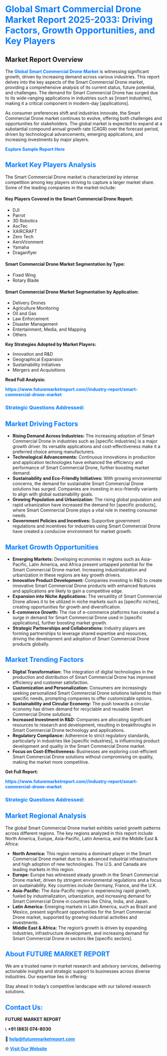 <h1 style="color: #007BFF;">Global Smart Commercial Drone Market Report 2025-2033: Driving Factors, Growth Opportunities, and Key Players</h1>

<section id="overview">
<h2>Market Report Overview</h2>
<p>The <a href="https://www.futuremarketreport.com//industry-report/smart-commercial-drone-market" style="color: #007BFF; text-decoration: none;"><strong>Global Smart Commercial Drone Market</strong></a> is witnessing significant growth, driven by increasing demand across various industries. This report delves into the key aspects of the Smart Commercial Drone market, providing a comprehensive analysis of its current status, future potential, and challenges. The demand for Smart Commercial Drone has surged due to its wide-ranging applications in industries such as [insert industries], making it a critical component in modern-day [applications].</p>
<p>As consumer preferences shift and industries innovate, the Smart Commercial Drone market continues to evolve, offering both challenges and opportunities for stakeholders. The global market is expected to expand at a substantial compound annual growth rate (CAGR) over the forecast period, driven by technological advancements, emerging applications, and increasing investments by major players.</p>
</section>

<section id="overview">
<p><a href="https://www.futuremarketreport.com//request-sample/reportId=90672" style="color: #007BFF; text-decoration: none;"><strong>Explore Sample Report Here</strong></a></p>
</section>

<section id="key-players">
<h2 style="color: #007BFF;">Market Key Players Analysis</h2>
<p>The Smart Commercial Drone market is characterized by intense competition among key players striving to capture a larger market share. Some of the leading companies in the market include:</p>
<h4>Key Players Covered in the Smart Commercial Drone Report:</h4>
<ul><li>DJI</li><li>Parrot</li><li>3D Robotics</li><li>AscTec</li><li>XAIRCRAFT</li><li>Zero Tech</li><li>AeroVironment</li><li>Yamaha</li><li>Draganflyer</li></ul>
<h4>Smart Commercial Drone Market Segmentation by Type:</h4>
<ul><li>Fixed Wing</li><li>Rotary Blade</li></ul>

<h4>Smart Commercial Drone Market Segmentation by Application:</h4>
<ul><li>Delivery Drones</li><li>Agriculture Monitoring</li><li>Oil and Gas</li><li>Law Enforcement</li><li>Disaster Management</li><li>Entertainment, Media, and Mapping</li><li>Others</li></ul>
<p><strong>Key Strategies Adopted by Market Players:</strong></p>
<ul>
<li>Innovation and R&D</li>
<li>Geographical Expansion</li>
<li>Sustainability Initiatives</li>
<li>Mergers and Acquisitions</li>
</ul>
</section>

<section>
<p><strong>Read Full Analysis: </strong></p><a href="https://www.futuremarketreport.com//industry-report/smart-commercial-drone-market" style="color: #007BFF; text-decoration: none;"><strong>https://www.futuremarketreport.com//industry-report/smart-commercial-drone-market</strong></a>
<h3 style="color: #007BFF;">Strategic Questions Addressed:</h3>
</section>

<section id="driving-factors">
<h2 style="color: #007BFF;">Market Driving Factors</h2>
<ul>
<li><strong>Rising Demand Across Industries:</strong> The increasing adoption of Smart Commercial Drone in industries such as [specific industries] is a major growth driver. Its versatile applications and cost-effectiveness make it a preferred choice among manufacturers.</li>
<li><strong>Technological Advancements:</strong> Continuous innovations in production and application technologies have enhanced the efficiency and performance of Smart Commercial Drone, further boosting market demand.</li>
<li><strong>Sustainability and Eco-Friendly Initiatives:</strong> With growing environmental concerns, the demand for sustainable Smart Commercial Drone solutions has surged. Companies are investing in eco-friendly variants to align with global sustainability goals.</li>
<li><strong>Growing Population and Urbanization:</strong> The rising global population and rapid urbanization have increased the demand for [specific products], where Smart Commercial Drone plays a vital role in meeting consumer needs.</li>
<li><strong>Government Policies and Incentives:</strong> Supportive government regulations and incentives for industries using Smart Commercial Drone have created a conducive environment for market growth.</li>
</ul>
</section>

<section id="growth-opportunities">
<h2 style="color: #007BFF;">Market Growth Opportunities</h2>
<ul>
<li><strong>Emerging Markets:</strong> Developing economies in regions such as Asia-Pacific, Latin America, and Africa present untapped potential for the Smart Commercial Drone market. Increasing industrialization and urbanization in these regions are key growth drivers.</li>
<li><strong>Innovative Product Development:</strong> Companies investing in R&D to create innovative Smart Commercial Drone products with enhanced features and applications are likely to gain a competitive edge.</li>
<li><strong>Expansion into Niche Applications:</strong> The versatility of Smart Commercial Drone allows it to be utilized in niche markets such as [specific niches], creating opportunities for growth and diversification.</li>
<li><strong>E-commerce Growth:</strong> The rise of e-commerce platforms has created a surge in demand for Smart Commercial Drone used in [specific applications], further boosting market growth.</li>
<li><strong>Strategic Partnerships and Collaborations:</strong> Industry players are forming partnerships to leverage shared expertise and resources, driving the development and adoption of Smart Commercial Drone products globally.</li>
</ul>
</section>

<section id="trending-factors">
<h2 style="color: #007BFF;">Market Trending Factors</h2>
<ul>
<li><strong>Digital Transformation:</strong> The integration of digital technologies in the production and distribution of Smart Commercial Drone has improved efficiency and customer satisfaction.</li>
<li><strong>Customization and Personalization:</strong> Consumers are increasingly seeking personalized Smart Commercial Drone solutions tailored to their specific needs, prompting companies to offer customizable options.</li>
<li><strong>Sustainability and Circular Economy:</strong> The push towards a circular economy has driven demand for recyclable and reusable Smart Commercial Drone solutions.</li>
<li><strong>Increased Investment in R&D:</strong> Companies are allocating significant resources to research and development, resulting in breakthroughs in Smart Commercial Drone technology and applications.</li>
<li><strong>Regulatory Compliance:</strong> Adherence to strict regulatory standards, particularly in industries like [specific industries], is influencing product development and quality in the Smart Commercial Drone market.</li>
<li><strong>Focus on Cost-Effectiveness:</strong> Businesses are exploring cost-efficient Smart Commercial Drone solutions without compromising on quality, making the market more competitive.</li>
</ul>
</section>

<section>
<p><strong>Get Full Report: </strong></p><a href="https://www.futuremarketreport.com//industry-report/smart-commercial-drone-market" style="color: #007BFF; text-decoration: none;"><strong>https://www.futuremarketreport.com//industry-report/smart-commercial-drone-market</strong></a>
<h3 style="color: #007BFF;">Strategic Questions Addressed:</h3>
</section>


<section id="regional-analysis">
<h2 style="color: #007BFF;">Market Regional Analysis</h2>
<p>The global Smart Commercial Drone market exhibits varied growth patterns across different regions. The key regions analyzed in this report include North America, Europe, Asia-Pacific, Latin America, and the Middle East & Africa:</p>
<ul>
<li><strong>North America:</strong> This region remains a dominant player in the Smart Commercial Drone market due to its advanced industrial infrastructure and high adoption of new technologies. The U.S. and Canada are leading markets in this region.</li>
<li><strong>Europe:</strong> Europe has witnessed steady growth in the Smart Commercial Drone market, driven by stringent environmental regulations and a focus on sustainability. Key countries include Germany, France, and the U.K.</li>
<li><strong>Asia-Pacific:</strong> The Asia-Pacific region is experiencing rapid growth, fueled by industrialization, urbanization, and increasing demand for Smart Commercial Drone in countries like China, India, and Japan.</li>
<li><strong>Latin America:</strong> Emerging markets in Latin America, such as Brazil and Mexico, present significant opportunities for the Smart Commercial Drone market, supported by growing industrial activities and investments.</li>
<li><strong>Middle East & Africa:</strong> The region’s growth is driven by expanding industries, infrastructure development, and increasing demand for Smart Commercial Drone in sectors like [specific sectors].</li>
</ul>
</section>

<footer>
<h2 style="color: #007BFF;">About FUTURE MARKET REPORT</h2>
<p>We are a trusted name in market research and advisory services, delivering actionable insights and strategic support to businesses across diverse industries. Our expertise lies in offering:</p>

<p>Stay ahead in today’s competitive landscape with our tailored research solutions.</p>

<h2 style="color: #007BFF;">Contact Us:</h2>
<p><strong>FUTURE MARKET REPORT</strong></p>
<p>📞 <strong>+91 (883) 074-8030</strong></p>
<p>📧 <strong><a href="mailto:help@futuremarketreport.com" style="color: #007BFF;">help@futuremarketreport.com</a></strong></p>
<p>🌐 <strong><a href="https://www.futuremarketreport.com/" style="color: #007BFF;">Visit Our Website</a></strong></p>
</footer>